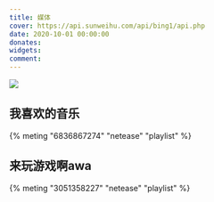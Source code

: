 ```yaml
---
title: 媒体
cover: https://api.sunweihu.com/api/bing1/api.php
date: 2020-10-01 00:00:00
donates:
widgets:
comment:
---
```


![](https://pic.9595095.xyz/api)

## 我喜欢的音乐

{% meting "6836867274" "netease" "playlist" %}

## 来玩游戏啊awa

{% meting "3051358227" "netease" "playlist" %}
